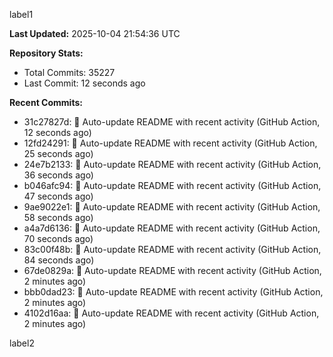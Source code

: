 
label1 
<!-- ACTIVITY_START -->
**Last Updated:** 2025-10-04 21:54:36 UTC

**Repository Stats:**
- Total Commits: 35227
- Last Commit: 12 seconds ago

**Recent Commits:**
- 31c27827d: 🤖 Auto-update README with recent activity (GitHub Action, 12 seconds ago)
- 12fd24291: 🤖 Auto-update README with recent activity (GitHub Action, 25 seconds ago)
- 24e7b2133: 🤖 Auto-update README with recent activity (GitHub Action, 36 seconds ago)
- b046afc94: 🤖 Auto-update README with recent activity (GitHub Action, 47 seconds ago)
- 9ae9022e1: 🤖 Auto-update README with recent activity (GitHub Action, 58 seconds ago)
- a4a7d6136: 🤖 Auto-update README with recent activity (GitHub Action, 70 seconds ago)
- 83c00f48b: 🤖 Auto-update README with recent activity (GitHub Action, 84 seconds ago)
- 67de0829a: 🤖 Auto-update README with recent activity (GitHub Action, 2 minutes ago)
- bbb0dad23: 🤖 Auto-update README with recent activity (GitHub Action, 2 minutes ago)
- 4102d16aa: 🤖 Auto-update README with recent activity (GitHub Action, 2 minutes ago)
<!-- ACTIVITY_END -->

label2
